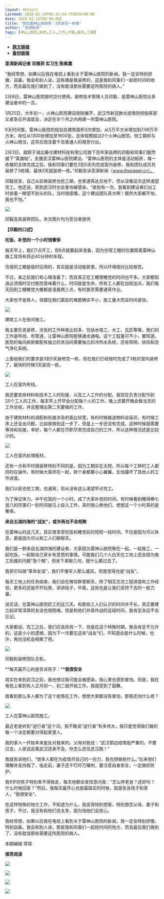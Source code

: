```yaml
---
layout: default
Lastmod: 2020-02-28T08:43:54.759693+00:00
date: 2020-02-15T00:00:00Z
title: "我在雷神山搞装修：3天装完一栋楼"
author: "澎湃新闻"
tags: [神山,医院,装修,工人,工作,邓毅,每天,工棚]
---
```


* [**原文链接**](http://mp.weixin.qq.com/s?__biz=MjM5MzI5NTU3MQ==&mid=2651583483&idx=2&sn=6465ea00c7f4a65192ad0b34aa9e9657&chksm=bd666e478a11e7518b462ba3263d2b747640b7c7f567f62dbb8c394587f8e7c10c2f416fb6a4#rd)
* [**备份链接**](http://archive.today/zypj8)


**澎湃新闻记者 邓雅菲 实习生 陈紫嘉**

“我经常想，如果以后我在电视上看到关于雷神山医院的新闻，我一定会特别骄傲、自豪。我会和别人说，这栋楼是我装修的，这是我和同事们一起抢时间的地方，而且最后我们做到了，没有耽误那些需要这所医院的病人。”

  
2月8日，雷神山医院按时交付使用。装修技术管理人员邓毅，是雷神山医院众多建设者中的一员。

  
1月25日，大年初一，火神山医院建设刚刚展开，武汉市新冠肺炎疫情防控指挥部又紧急召开调度会，决定在半个月之内再建一所雷神山医院。

  
6天时间里，雷神山医院的规划总建筑面积3次增加，从5万平方米增加到7.99万平方米，床位从1300张增加至1600张，总体规模超过2个火神山医院，但工期却与火神山相当，这背后饱含着千百普通人的艰苦付出。

  
2月3日，就职于湖北藤仓建材科技有限公司旗下百年家品牌的邓毅和同事们毅然接下“英雄帖”，支援武汉雷神山医院建设。“雷神山医院的主体是活动板房，每一栋楼的主体完成之后，我和同事们要在3到5天内完成室内装修，我和团队成员共装修了3栋楼，最快3天就装修一栋。”邓毅告诉澎湃新闻（www.thepaper.cn）。

  
邓毅坦言，自己从前做装修也抢工期，也曾通宵达旦地干，但从没像这次这样渴望完工。他还说，刚到武汉时也会害怕被感染，“直到有一次，我看到建设者们出工时排着一眼望不到头的队，当时很感慨，这个建设团队真大啊！既然大家都不怕，我也不怕。”  

![](/images/post/61b2efa45b1fdc95025a1065398a1369.jpg)

邓毅及其装修团队。本文图片均为受访者提供

**【邓毅的口述】**

**吃饭、补觉的一个小时很奢侈**

每天早上，我们7点开工，但6点就要起床准备，因为住宿工棚的位置距离雷神山施工现场有将近40分钟的车程。

  
住宿的工棚是临时征用的，其实就是活动板房里，所以环境相对比较艰苦。

  
不过，来之前我们有心理准备了，而且真正在工棚里睡觉的时间也不多。大家都知道必须按时交付医院意味着什么，时间就是生命，所有工人都在加班加点，我们每天回到工棚睡觉大概都是凌晨两三点，有时甚至需要通宵作业。

  
大家也不是铁人，但摆在我们面前的难题确实不小，施工量大而且时间紧张。  

![](/images/post/375ba9ef19815a72f3e21b0f8e23b40b.jpg)

建筑工人在夜间施工。

  
我主要负责装修，涉及的工作种类比较多，包括水电工、木工、瓦匠等等。我们的工作是布线、布管道，让雷神山医院能够通水通电。这个工程量可不小，要知道，医院的每间病房都配有独立的洗浴间需要独立的冷热水系统，还有照明、排风和空气净化系统。

  
上面给我们的要求是3到5天装修完一栋，现在我们已经按时完成了3栋的室内装修了，最快的时候3天装完一栋。  

![](/images/post/db36825b9d236b5254e9d3acd0324942.jpg)

工人在室内布线。

  
我还要安排材料和技术工人的衔接，以及工人工作的分配。我现在负责分配15到20个工人的工作，每天早上开早会分配每个人的工作，晚上还要开晚会做当天的工作总结，并且整理出第二天要做的工作。

  
由于建筑材料的调配和衔接涉及的面比较宽，有的时候输送物料会延迟，有时候工序上还会出问题，比如我做到这一步了，但是上一步还没有完成。这种时候就需要等待和衔接，幸好，每个人都在尽职尽责完成自己的工作，所以这种情况还是比较少的。  

![](/images/post/1ba46abc33adc455d2f660be5a7a77a7.jpg)

工人在室内处理板材。  

还有一点和平时搞装修特别不同的是，因为工期实在太短，所以每个工种的工人都同时在操作，有时候大家挤在一起，转个身都要小心翼翼，生怕撞坏了其他人的工作进度。

  
我们以前也抢工期，也通宵，但从没有这么渴望早点完工。

  
为了保证体力，中午吃饭的一个小时，成了大家补觉的时间。有时候看到睡得横七竖八的同事们一到时间就马上投入工作，真的很心疼他们，想想这一个小时真的是奢侈。

  
**来自五湖四海的“战友”，或许再也不会相聚**

在雷神山的这几天，其实很享受吃饭和睡觉前的短短一段时间。不仅是因为可以休息，更是因为可以和工人们聊聊天。

  
我们是一群来自五湖四海的建设者，大家因为雷神山医院聚在一起，一起施工、一起吃饭，一起聊自己家乡有意思的事情。可能我们几个人白天在工地上还会因为施工衔接的问题“急个眼”，但坐下来聊几句，就什么都过去了。

  
我把它叫做“革命友谊”，我们不像军人那么威风，但我觉得也是“战友”。

  
每天工地上的任务结束，我们会在微信群里聊天，除了相互交流工程进度和工作经验，更多的还是开开玩笑、讲讲段子，毕竟，这些也是让我们坚持下去的一股力量。

  
说实话，在雷神山医院赶工的这几天，和那些工人们认识的时间并不长，真正要建立起非常深厚的友谊也很困难。但是和他们并肩作战的这段时间，我肯定永远不会忘记。

  
大家都说，完工之后，我们应该庆祝一下，但是在这个特殊时期，聚会肯定不允许的。这是小小的遗憾，因为下一次要见这些“战友”们，不知道会是什么时候，也许，再也没机会相聚了吧。  

![](/images/post/d0cf4e13b019f1feddee1b82c3bff29e.jpg)

邓毅和装修团队合影。

  
**每天最开心的是告诉孩子：****我很安全**

其实在来到武汉之前，我也想过我可能会被感染，我心里也感到害怕。但是，我在电视上看到有人正月初一、初二就开始工作，我就受到了鼓舞。

  
我看到那么多人都为了这个疫情在工作，想想大家都没有害怕，那我还怕什么呢？  

![](/images/post/7519f7bdf3aa2e8627c826cd1ff826e2.jpg)

工人在雷神山医院施工。

  
最近老是听到“逆行者”这个词，我不敢说“逆行者”有多伟大，我只是觉得我们做的每一个决定都要对得起家里人。

  
我的家人一开始本来是反对我来的。父母对我说：“武汉那边疫情挺严重的，不要过去，人家说逃离武汉还来不及，你怎么还往武汉跑！”

  
我就告诉他们，“很多人都在为疫情尽自己的一份力，我也想做些什么。”后来他们理解并支持我了，临走前，妻子还千叮咛万嘱咐，要注意自身安全，一定做好防护。

  
我9岁的孩子特别舍不得我走，每天他都会发信息问我：“怎么样老爸？还好吗？什么时候回家？”然后，我每天最开心也是最踏实的时候，就是告诉孩子和家人，“我很安全”。

  
在这样特殊的地方工作，不知道为什么，我变得特别想家，特别想念父母、妻子和孩子，不过，我没有和他们说太多，因为怕他们会担心。

  
我经常想，如果以后我在电视上看到关于雷神山医院的新闻，我一定会特别骄傲，特别自豪。我会和别人说，那是我和同事们一起抢时间的地方，而且最后我们做到了，没有耽误那些需要这所医院的病人。

本期编辑 常琛  

**推荐阅读**

[![](/images/post/d9b2979523c085a8e87ed5b7376db19d.jpg)](http://mp.weixin.qq.com/s?__biz=MjM5MzI5NTU3MQ==&mid=2651582994&idx=1&sn=17a647fb138df32092f2e3e8bda9f32c&chksm=bd666fae8a11e6b8de57273e6555d29b3caeab1cc387b3acaa860b49e8cafe52b3a8cb2d37db&scene=21#wechat_redirect)

[![](/images/post/6c8a6322a108bdcfa23942f4ea70d6f8.jpg)](http://mp.weixin.qq.com/s?__biz=MjM5MzI5NTU3MQ==&mid=2651582049&idx=2&sn=d4e0bd334eaf5e0e31378f3c03039b0c&chksm=bd6673dd8a11facb3944ac9acda5c255a363f1e0063d1eb68d0bffd93b036eeb5ec93575ad6e&scene=21#wechat_redirect)

[![](/images/post/65c5c2be42482f1d7439c715bea9218c.jpg)](http://mp.weixin.qq.com/s?__biz=MjM5MzI5NTU3MQ==&mid=2651581366&idx=1&sn=c530e7b9f67d0752b8ba5883493c6cd3&chksm=bd66760a8a11ff1cf31bfd533425b24cbef9f8ce43830f2e5087bd4954d97311adeb3f9e4791&scene=21#wechat_redirect)

![](/images/post/faa036129172f4ba4cb775ad946d1eff.jpg)

